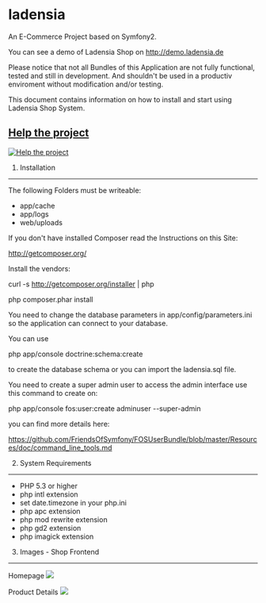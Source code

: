 ladensia
========

An E-Commerce Project based on Symfony2.

You can see a demo of Ladensia Shop on http://demo.ladensia.de

Please notice that not all Bundles of this Application are not fully functional, tested and 
still in development. And shouldn't be used in a productiv enviroment without modification and/or testing.

This document contains information on how to install and start
using Ladensia Shop System. 

## [Help the project](http://pledgie.com/campaigns/20121)

[![Help the project](http://www.pledgie.com/campaigns/20121.png?skin_name=chrome)](http://pledgie.com/campaigns/20121)

1. Installation
---------------

The following Folders must be writeable:

- app/cache
- app/logs
- web/uploads

If you don't have installed Composer read the Instructions on this Site:

http://getcomposer.org/ 

Install the vendors:

 curl -s http://getcomposer.org/installer | php

 php composer.phar install

You need to change the database parameters in app/config/parameters.ini so
the application can connect to your database.

You can use 

 php app/console doctrine:schema:create
 
to create the database schema or you can import the ladensia.sql file.

You need to create a super admin user to access the admin interface use
this command to create on:

 php app/console fos:user:create adminuser --super-admin
 
you can find more details here:

https://github.com/FriendsOfSymfony/FOSUserBundle/blob/master/Resources/doc/command_line_tools.md

2. System Requirements
----------------------

- PHP 5.3 or higher
- php intl extension
- set date.timezone in your php.ini
- php apc extension
- php mod rewrite extension
- php gd2 extension
- php imagick extension

3. Images - Shop Frontend
-------------------------

Homepage
![](http://ladensia.de/img/demo1.png)

Product Details
![](http://ladensia.de/img/demo5.png)
